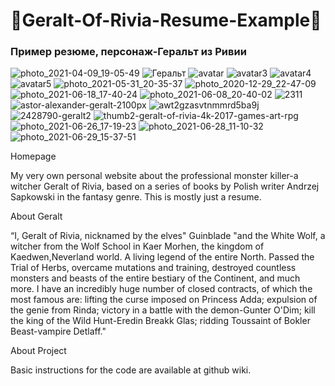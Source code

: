 # 🐺Geralt-Of-Rivia-Resume-Example🐺

### Пример резюме, персонаж-Геральт из Ривии

![photo_2021-04-09_19-05-49](https://user-images.githubusercontent.com/56477695/122649709-c2690100-d137-11eb-8588-e9ce5adff3e6.jpg)
![Геральт](https://user-images.githubusercontent.com/56477695/119560504-b2663780-bdac-11eb-8ff9-8ba013025ea2.jpg)
![avatar](https://user-images.githubusercontent.com/56477695/120183567-8a495f00-c218-11eb-9ab8-e6fd698758ba.jpg)
![avatar3](https://user-images.githubusercontent.com/56477695/120183577-8cabb900-c218-11eb-94a0-05ec88f17b25.png)
![avatar4](https://user-images.githubusercontent.com/56477695/120183590-8fa6a980-c218-11eb-9b83-d888d7b905bc.png)
![avatar5](https://user-images.githubusercontent.com/56477695/120183598-92090380-c218-11eb-9ba2-5c68bba506cb.jpg)
![photo_2021-05-31_20-35-37](https://user-images.githubusercontent.com/56477695/120536198-8837f980-c3ec-11eb-8bcf-dd8a00a38769.jpg)
![photo_2020-12-29_22-47-09](https://user-images.githubusercontent.com/56477695/120536236-9128cb00-c3ec-11eb-93ea-4bc71bf8a8b2.jpg)
![photo_2021-06-18_17-40-24](https://user-images.githubusercontent.com/56477695/122649538-eaa43000-d136-11eb-95f8-75b434605720.jpg)
![photo_2021-06-08_20-40-02](https://user-images.githubusercontent.com/56477695/122649540-eed04d80-d136-11eb-9c16-316c55288f71.jpg)
![2311](https://user-images.githubusercontent.com/56477695/122649663-82a21980-d137-11eb-9d11-beb363dbd5ff.jpg)
![astor-alexander-geralt-2100px](https://user-images.githubusercontent.com/56477695/122649670-89309100-d137-11eb-8e6a-293705a40877.jpg)
![awt2gzasvtnmmrd5ba9j](https://user-images.githubusercontent.com/56477695/122649673-8cc41800-d137-11eb-80a5-f0c559e6fe19.jpg)
![2428790-geralt2](https://user-images.githubusercontent.com/56477695/122649678-9188cc00-d137-11eb-9006-346261a21ee0.png)
![thumb2-geralt-of-rivia-4k-2017-games-art-rpg](https://user-images.githubusercontent.com/56477695/122649686-98afda00-d137-11eb-9489-9067055ca166.jpg)
![photo_2021-06-26_17-19-23](https://user-images.githubusercontent.com/56477695/123520833-80056e00-d6bb-11eb-8745-8a657d48cc04.jpg)
![photo_2021-06-28_11-10-32](https://user-images.githubusercontent.com/56477695/123633167-89104f80-d821-11eb-86af-529f37a4bdce.jpg)
![photo_2021-06-29_15-37-51](https://user-images.githubusercontent.com/56477695/123860200-425c4b80-d92e-11eb-838c-7ff7e985c092.jpg)

Homepage

My very own personal website about the professional monster killer-a witcher Geralt of Rivia, based on a series of books by Polish writer Andrzej Sapkowski in the fantasy genre. This is mostly just a resume.

About Geralt

“I, Geralt of Rivia, nicknamed by the elves" Guinblade "and the White Wolf, a witcher from the Wolf School in Kaer Morhen, the kingdom of Kaedwen,Neverland world. A living legend of the entire North. Passed the Trial of Herbs, overcame mutations and training, destroyed countless monsters and beasts of the entire bestiary of the Continent, and much more. I have an incredibly huge number of closed contracts, of which the most famous are: lifting the curse imposed on Princess Adda; expulsion of the genie from Rinda; victory in a battle with the demon-Gunter O'Dim; kill the king of the Wild Hunt-Eredin Breakk Glas; ridding Toussaint of Bokler Beast-vampire Detlaff."

About Project

Basic instructions for the code are available at github wiki.
